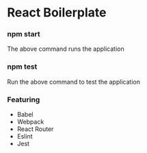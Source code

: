 # React Boilerplate

### npm start
The above command runs the application

### npm test
Run the above command to test the application

### Featuring
- Babel
- Webpack
- React Router
- Eslint
- Jest

